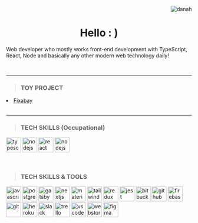 <p align="right"> <img src="https://komarev.com/ghpvc?username=danah-kim" alt="danah" /></p>
<h1 align="center">Hello : )</h1>

Web developer who mostly works front-end development with TypeScript, React, Node and basically any other modern web technology daily!

<br />

---

> ### TOY PROJECT
<a href="https://danah-kim.github.io/fixabay">
  <li>Fixabay</li>
</a>


<br />

---

> ### TECH SKILLS (Occupational)
<p align="left">
  <img src="https://cdn.jsdelivr.net/gh/devicons/devicon/icons/typescript/typescript-original.svg" alt="typescript" width="40" height="40"/>
  <img src="https://cdn.jsdelivr.net/gh/devicons/devicon/icons/nodejs/nodejs-original-wordmark.svg" alt="nodejs" width="40" height="40"/>
  <img src="https://cdn.jsdelivr.net/gh/devicons/devicon/icons/react/react-original.svg" alt="react" width="40" height="40"/>
  <img src="https://cdn.jsdelivr.net/gh/devicons/devicon/icons/graphql/graphql-plain.svg" alt="nodejs" width="40" height="40"/>
</p>
<br />

> ### TECH SKILLS & TOOLS
<p align="left">
  <img src="https://cdn.jsdelivr.net/gh/devicons/devicon/icons/javascript/javascript-original.svg" alt="javascript" width="40" height="40">
  <img src="https://cdn.jsdelivr.net/gh/devicons/devicon/icons/postgresql/postgresql-original.svg" alt="postgresql" width="40" height="40">
  <img src="https://cdn.jsdelivr.net/gh/devicons/devicon/icons/gatsby/gatsby-plain.svg" alt="gatsby" width="40" height="40">
  <img src="https://cdn.jsdelivr.net/gh/devicons/devicon/icons/nextjs/nextjs-original.svg" alt="nextjs" width="40" height="40">
  <img src="https://cdn.jsdelivr.net/gh/devicons/devicon/icons/materialui/materialui-original.svg" alt="materialui" width="40" height="40">
  <img src="https://cdn.jsdelivr.net/gh/devicons/devicon/icons/tailwindcss/tailwindcss-plain.svg" alt="tailwindcss" width="40" height="40">
  <img src="https://cdn.jsdelivr.net/gh/devicons/devicon/icons/redux/redux-original.svg" alt="redux" width="40" height="40">
  <img src="https://cdn.jsdelivr.net/gh/devicons/devicon/icons/jest/jest-plain.svg" alt="jest" width="40" height="40">
  <img src="https://cdn.jsdelivr.net/gh/devicons/devicon/icons/bitbucket/bitbucket-original.svg" alt="bitbucket" width="40" height="40">
  <img src="https://cdn.jsdelivr.net/gh/devicons/devicon/icons/github/github-original.svg" alt="github" width="40" height="40">
  <img src="https://cdn.jsdelivr.net/gh/devicons/devicon/icons/firebase/firebase-plain.svg" alt="firebase" width="40" height="40">
  <img src="https://cdn.jsdelivr.net/gh/devicons/devicon/icons/git/git-original.svg" alt="git" width="40" height="40">
  <img src="https://cdn.jsdelivr.net/gh/devicons/devicon/icons/heroku/heroku-original.svg" alt="heroku" width="40" height="40">
  <img src="https://cdn.jsdelivr.net/gh/devicons/devicon/icons/slack/slack-original.svg" alt="slack" width="40" height="40">
  <img src="https://cdn.jsdelivr.net/gh/devicons/devicon/icons/trello/trello-plain.svg" alt="trello" width="40" height="40">
  <img src="https://cdn.jsdelivr.net/gh/devicons/devicon/icons/vscode/vscode-original.svg" alt="vscode" width="40" height="40">
  <img src="https://cdn.jsdelivr.net/gh/devicons/devicon/icons/webstorm/webstorm-original.svg" alt="webstorm" width="40" height="40">
  <img src="https://cdn.jsdelivr.net/gh/devicons/devicon/icons/figma/figma-original.svg" alt="figma" width="40" height="40">
</p>
